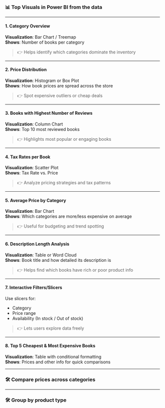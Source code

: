 ### 📊 **Top Visuals in Power BI from the data**

---

#### 1. **Category Overview**
**Visualization**: Bar Chart / Treemap  
**Shows**: Number of books per category

> 👉 Helps identify which categories dominate the inventory

---

#### 2. **Price Distribution**
**Visualization**: Histogram or Box Plot  
**Shows**: How book prices are spread across the store

> 👉 Spot expensive outliers or cheap deals

---

#### 3. **Books with Highest Number of Reviews**
**Visualization**: Column Chart  
**Shows**: Top 10 most reviewed books

> 👉 Highlights most popular or engaging books

---

#### 4. **Tax Rates per Book**
**Visualization**: Scatter Plot  
**Shows**: Tax Rate vs. Price

> 👉 Analyze pricing strategies and tax patterns

---

#### 5. **Average Price by Category**
**Visualization**: Bar Chart  
**Shows**: Which categories are more/less expensive on average

> 👉 Useful for budgeting and trend spotting

---

#### 6. **Description Length Analysis**
**Visualization**: Table or Word Cloud  
**Shows**: Book title and how detailed its description is

> 👉 Helps find which books have rich or poor product info

---

#### 7. **Interactive Filters/Slicers**
Use slicers for:
- Category
- Price range
- Availability (In stock / Out of stock)

> 👉 Lets users explore data freely

---

#### 8. **Top 5 Cheapest & Most Expensive Books**
**Visualization**: Table with conditional formatting  
**Shows**: Prices and other info for quick comparisons

---

### 🛠️ **Compare prices across categories**


---

### 🛠️ **Group by product type**
